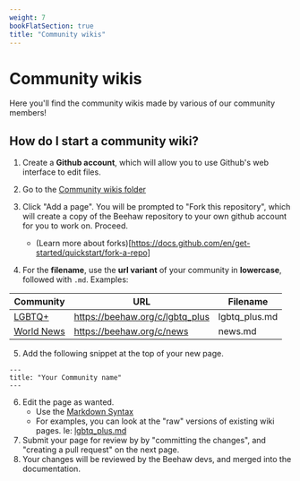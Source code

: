 ```yaml
---
weight: 7
bookFlatSection: true
title: "Community wikis"
---
```

# Community wikis

Here you'll find the community wikis made by various of our community members!

## How do I start a community wiki?

1. Create a **Github account**, which will allow you to use Github's web interface to edit files.
2. Go to the [Community wikis folder](https://github.com/beehaw-org/beehaw-org.github.io/tree/main/content/docs/community-wikis)
3. Click "Add a page". You will be prompted to "Fork this repository", which will create a copy of the Beehaw repository to your own github account for you to work on. Proceed.
   * (Learn more about forks)[https://docs.github.com/en/get-started/quickstart/fork-a-repo]

4. For the **filename**, use the **url variant** of your community in **lowercase**, followed with `.md`. Examples:
 
| Community  | URL | Filename |
| ------------- | ------------- | ------------- |
| [LGBTQ+](https://beehaw.org/c/lgbtq_plus) | https://beehaw.org/c/lgbtq_plus | lgbtq_plus.md |
| [World News](https://beehaw.org/c/news) |  https://beehaw.org/c/news| news.md |

5. Add the following snippet at the top of your new page.
```
---
title: "Your Community name"
---
```
6. Edit the page as wanted.
   * Use the [Markdown Syntax](https://github.com/adam-p/markdown-here/wiki/Markdown-Cheatsheet)
   * For examples, you can look at the "raw" versions of existing wiki pages. Ie: [lgbtq_plus.md](https://raw.githubusercontent.com/beehaw-org/beehaw-org.github.io/main/content/docs/community-wikis/lgbtq_plus.md)
7. Submit your page for review by by "committing the changes", and "creating a pull request" on the next page.
8. Your changes will be reviewed by the Beehaw devs, and merged into the documentation.
